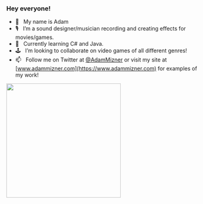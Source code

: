 <h3>Hey everyone!</h3>


- 👋 &nbsp; My name is Adam
- 🎙️ &nbsp; I’m a sound designer/musician recording and creating effects for movies/games.
- 🌱 &nbsp; Currently learning C# and Java.
- 🕹️ &nbsp; I’m looking to collaborate on video games of all different genres!
- 📫 &nbsp; Follow me on Twitter at [@AdamMizner](https://twitter.com/AdamMizner) or visit my site at [www.adammizner.com](https://www.adammizner.com) for examples of my work! 

<img src ="https://images.squarespace-cdn.com/content/v1/54809453e4b002e3c082fde4/1589845524683-L91LLSTUXUYJKUQ9S68J/ke17ZwdGBToddI8pDm48kK60W-ob1oA2Fm-j4E_9NQB7gQa3H78H3Y0txjaiv_0fDoOvxcdMmMKkDsyUqMSsMWxHk725yiiHCCLfrh8O1z4YTzHvnKhyp6Da-NYroOW3ZGjoBKy3azqku80C789l0kD6Ec8Uq9YczfrzwR7e2Mh5VMMOxnTbph8FXiclivDQnof69TlCeE0rAhj6HUpXkw/image-asset.jpeg?format=1000w" width=300>
<!---
amizner/amizner is a ✨ special ✨ repository because its `README.md` (this file) appears on your GitHub profile.
You can click the Preview link to take a look at your changes.
--->
